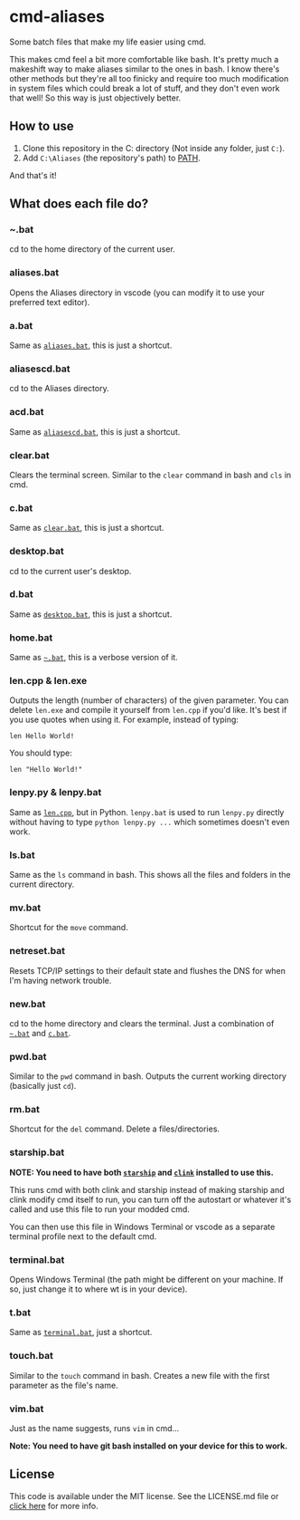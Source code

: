# cmd-aliases

Some batch files that make my life easier using cmd.

This makes cmd feel a bit more comfortable like bash. It's pretty much a makeshift way to make aliases similar to the ones in bash. I know there's other methods but they're all too finicky and require too much modification in system files which could break a lot of stuff, and they don't even work that well! So this way is just objectively better.

## How to use

1. Clone this repository in the C: directory (Not inside any folder, just `C:`).
2. Add `C:\Aliases` (the repository's path) to [PATH](https://www.architectryan.com/2018/03/17/add-to-the-path-on-windows-10/).

And that's it!

## What does each file do?

### ~.bat

cd to the home directory of the current user.

### aliases.bat

Opens the Aliases directory in vscode (you can modify it to use your preferred text editor).

### a.bat

Same as [`aliases.bat`](#aliasesbat), this is just a shortcut.

### aliasescd.bat

cd to the Aliases directory.

### acd.bat

Same as [`aliasescd.bat`](#aliasescdbat), this is just a shortcut.

### clear.bat

Clears the terminal screen. Similar to the `clear` command in bash and `cls` in cmd.

### c.bat

Same as [`clear.bat`](#clearbat), this is just a shortcut.

### desktop.bat

cd to the current user's desktop.

### d.bat

Same as [`desktop.bat`](#desktopbat), this is just a shortcut.

### home.bat

Same as [`~.bat`](#bat), this is a verbose version of it.

### len.cpp & len.exe

Outputs the length (number of characters) of the given parameter. You can delete `len.exe` and compile it yourself from `len.cpp` if you'd like.
It's best if you use quotes when using it. For example, instead of typing:

```batch
len Hello World!
```

You should type:

```batch
len "Hello World!"
```

### lenpy.py & lenpy.bat

Same as [`len.cpp`](#lencpp--lenexe), but in Python.
`lenpy.bat` is used to run `lenpy.py` directly without having to type `python lenpy.py ...` which sometimes doesn't even work.

### ls.bat

Same as the `ls` command in bash. This shows all the files and folders in the current directory.

### mv.bat

Shortcut for the `move` command.

### netreset.bat

Resets TCP/IP settings to their default state and flushes the DNS for when I'm having network trouble.

### new.bat

cd to the home directory and clears the terminal. Just a combination of [`~.bat`](#bat) and [`c.bat`](#cbat).

### pwd.bat

Similar to the `pwd` command in bash. Outputs the current working directory (basically just `cd`).

### rm.bat

Shortcut for the `del` command. Delete a files/directories.

### starship.bat

**NOTE: You need to have both [`starship`](https://starship.rs/) and [`clink`](https://github.com/chrisant996/clink) installed to use this.**

This runs cmd with both clink and starship instead of making starship and clink modify cmd itself to run, you can turn off the autostart or whatever it's called and use this file to run your modded cmd.

You can then use this file in Windows Terminal or vscode as a separate terminal profile next to the default cmd.

### terminal.bat

Opens Windows Terminal (the path might be different on your machine. If so, just change it to where wt is in your device).

### t.bat

Same as [`terminal.bat`](#terminalbat), just a shortcut.

### touch.bat

Similar to the `touch` command in bash. Creates a new file with the first parameter as the file's name.

### vim.bat

Just as the name suggests, runs `vim` in cmd...

**Note: You need to have git bash installed on your device for this to work.**

## License

This code is available under the MIT license. See the LICENSE.md file or [click here](https://mit-license.org/) for more info.
